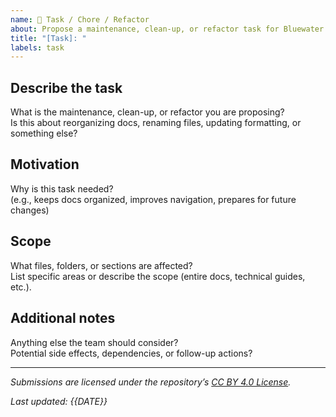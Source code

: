 ```yaml
---
name: 🔧 Task / Chore / Refactor
about: Propose a maintenance, clean-up, or refactor task for Bluewater documentation
title: "[Task]: "
labels: task
---
```


## Describe the task

What is the maintenance, clean-up, or refactor you are proposing?  
Is this about reorganizing docs, renaming files, updating formatting, or something else?

## Motivation

Why is this task needed?  
(e.g., keeps docs organized, improves navigation, prepares for future changes)

## Scope

What files, folders, or sections are affected?  
List specific areas or describe the scope (entire docs, technical guides, etc.).

## Additional notes

Anything else the team should consider?  
Potential side effects, dependencies, or follow-up actions?

---

_Submissions are licensed under the repository’s [CC BY 4.0 License](https://creativecommons.org/licenses/by/4.0/)._

*Last updated: {{DATE}}*

